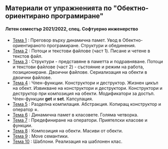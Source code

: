 ## Материали от упражненията по "Обектно-ориентирано програмиране"
#### Летен семестър 2021/2022, спец. Софтуерно инженерство

- [Тема 1](https://github.com/s1dvicious/OOP-Software-Engineering-21-22/tree/main/Sem%2001%2C02) : Преговор върху динамична памет. Увод в Обектно-ориентираното програмиране. Структури и обединения.
- [Тема 2](https://github.com/s1dvicious/OOP-Software-Engineering-21-22/tree/main/Sem%2003) : Потоци и текстови файлове (част 1). Писане и четене в текстов файл.
- [Тема 3](https://github.com/s1dvicious/OOP-Software-Engineering-21-22/tree/main/Sem%2004) : Структури - представяне в паметта и подравняване. Потоци и текстови файлове (част 2) - състояние и режим на работа, позициониране. Двоични файлове. Сериализация на обекти в двоични файлове.
- [Тема 4](https://github.com/s1dvicious/OOP-Software-Engineering-21-22/tree/main/Sem%2005) : Член-функции. Конструктори и деструктор. Жизнен цикъл на обект. Извикване на конструктори и деструктори. Конструктори и деструктор при композиция на обекти. Модификатори за достъп. Член-функции **get** и **set**. Капсулация.
- [Тема 5](https://github.com/s1dvicious/OOP-Software-Engineering-21-22/tree/main/Sem%2006) : Разделна компилация. Абстракция. Копиращ конструктор и оператор **=**. 
- [Тема 6](https://github.com/s1dvicious/OOP-Software-Engineering-21-22/tree/main/Sem%2007) : Динамична памет в класовете. Голяма четворка.
- [Тема 7](https://github.com/s1dvicious/OOP-Software-Engineering-21-22/tree/main/Sem%2008) : Предефиниране на оператори. Приятелски класове и функции.
- [Тема 8](https://github.com/s1dvicious/OOP-Software-Engineering-21-22/tree/main/Sem%2009) : Композиция на обекти. Масиви от обекти.
- [Тема 9](https://github.com/s1dvicious/OOP-Software-Engineering-21-22/tree/main/Sem%2010) : Move семантики.
- [Тема 10](https://github.com/s1dvicious/OOP-Software-Engineering-21-22/tree/main/Sem%2010) : Шаблони. Реализация на шаблонен клас.
